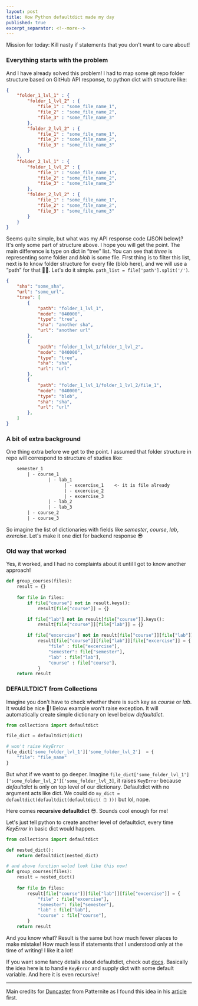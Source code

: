 ```yaml
---
layout: post
title: How Python defaultdict made my day  
published: true
excerpt_separator: <!--more-->
---
```


Mission for today: Kill nasty if statements that you don't want to care about!

<!--more-->

### Everything starts with the problem 

And I have already solved this problem! I had to map some git repo folder structure based on GitHub API response, to python dict with structure like: 

```json
{
    "folder_1_lvl_1" : {
        "folder_1_lvl_2" : {
            "file_1" : "some_file_name_1",
            "file_2" : "some_file_name_2",
            "file_3" : "some_file_name_3"
        },
        "folder_2_lvl_2" : {
            "file_1" : "some_file_name_1",
            "file_2" : "some_file_name_2",
            "file_3" : "some_file_name_3"
        }
    },
    "folder_2_lvl_1" : {
        "folder_1_lvl_2" : {
            "file_1" : "some_file_name_1",
            "file_2" : "some_file_name_2",
            "file_3" : "some_file_name_3"
        },
        "folder_2_lvl_2" : {
            "file_1" : "some_file_name_1",
            "file_2" : "some_file_name_2",
            "file_3" : "some_file_name_3"
        }
    }
}
```
Seems quite simple, but what was my API response code (JSON below)? It's only some part of structure above. I hope you will get the point. The main difference is type on dict in “tree” list. You can see that *three* is representing some folder and *blob* is some file. First thing is to filter this list, next is to know folder structure for every file (blob here), and we will use a “path” for that 🤷‍♀️. Let's do it simple. `` path_list = file['path'].split('/') ``.  

```json
{
    "sha": "some_sha",
    "url": "some_url",
    "tree": [
        {
            "path": "folder_1_lvl_1",
            "mode": "040000",
            "type": "tree",
            "sha": "another sha",
            "url": "another url"
        },
        {
            "path": "folder_1_lvl_1/folder_1_lvl_2",
            "mode": "040000",
            "type": "tree",
            "sha": "sha",
            "url": "url"
        },
        {
            "path": "folder_1_lvl_1/folder_1_lvl_2/file_1",
            "mode": "040000",
            "type": "blob",
            "sha": "sha",
            "url": "url"
        },
    ]
}

```

### A bit of extra background 

One thing extra before we get to the point. I assumed that folder structure in repo will correspond to structure of studies like: 

```txt
    semester_1 
        | - course_1
                | - lab_1
                      | - excercise_1    <- it is file already
                      | - excercise_2    
                      | - excercise_3    
                | - lab_2
                | - lab_3
        | - course_2
        | - course_3

```
So imagine the list of dictionaries with fields like *semester*, *course*, *lab*, *exercise*. Let's make it one dict for backend response 😎

### Old way that worked

Yes, it worked, and I had no complaints about it until I got to know another approach!   

```python 
def group_courses(files):
    result = {}
    
    for file in files:
        if file["course"] not in result.keys():
            result[file["course"]] = {}

        if file["lab"] not in result[file["course"]].keys():
            result[file["course"]][file["lab"]] = {}

        if file["excercise"] not in result[file["course"]][file["lab"]].keys():
            result[file["course"]][file["lab"]][file["excercise"]] = {
                "file" : file["excercise"],
                "semester": file["semester"],
                "lab" : file["lab"],
                "course" : file["course"],
            }
    return result

```

### DEFAULTDICT from Collections

Imagine you don't have to check whether there is such key as *course* or *lab*. It would be nice 🚀! Below example won't raise exception. It will automatically create simple dictionary on level below *defaultdict*. 

```python 
from collections import defaultdict 

file_dict = defaultdict(dict)

# won't raise KeyError
file_dict['some_folder_lvl_1']['some_folder_lvl_2']  = {
    "file": "file_name"
}

```

But what if we want to go deeper. Imagine ``file_dict['some_folder_lvl_1']['some_folder_lvl_2']['some_folder_lvl_3]``, it raises ``KeyError`` because *defaultdict* is only on top level of our dictionary. Defaultdict with no argument acts like dict. We could do `` my_dict = defaultdict(defaultdict(defaultdict( 👾 ))) `` but lol, nope. 

Here comes **recursive defaultdict** 😎. Sounds cool enough for me!  

Let's just tell python to create another level of defaultdict, every time *KeyError* in basic dict would happen. 

```python 
from collections import defaultdict 

def nested_dict():
    return defaultdict(nested_dict)

# and above function wolud look like this now!
def group_courses(files):
    result = nested_dict()
    
    for file in files:
        result[file["course"]][file["lab"]][file["excercise"]] = {
            "file" : file["excercise"],
            "semester": file["semester"],
            "lab" : file["lab"],
            "course" : file["course"],
        }
    return result
```

And you know what? Result is the same but how much fewer places to make mistake! How much less if statements that I understood only at the time of writing! I like it a lot! 

If you want some fancy details about defaultdict, check out [docs](https://docs.python.org/3/library/collections.html#collections.defaultdict). Basically the idea here is to handle ``KeyError`` and supply dict with some default variable. And here it is even recursive!

****

Main credits for [Duncaster](https://patternite.com/users/d5a991ecf2/duncster) from Patternite as I found this idea in his [article](https://patternite.com/patterns/4ec8658c96/automatically-create-nested-dictionaries-python) first.  
